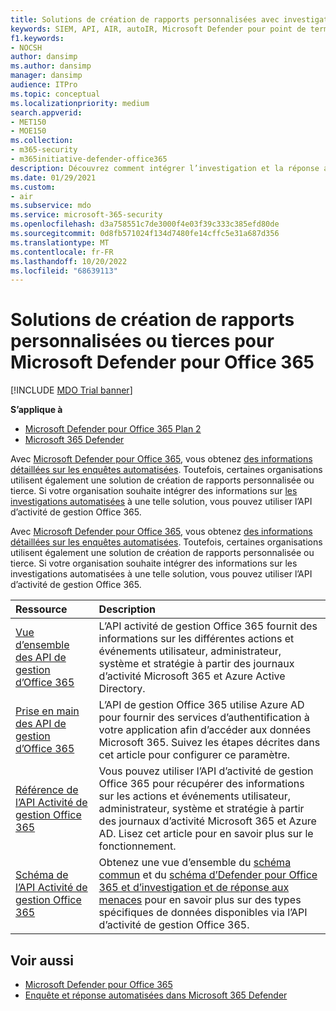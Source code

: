 ```yaml
---
title: Solutions de création de rapports personnalisées avec investigation et réponse automatisées
keywords: SIEM, API, AIR, autoIR, Microsoft Defender pour point de terminaison, investigation automatisée, intégration, rapport personnalisé
f1.keywords:
- NOCSH
author: dansimp
ms.author: dansimp
manager: dansimp
audience: ITPro
ms.topic: conceptual
ms.localizationpriority: medium
search.appverid:
- MET150
- MOE150
ms.collection:
- m365-security
- m365initiative-defender-office365
description: Découvrez comment intégrer l’investigation et la réponse automatisées à une solution de création de rapports personnalisée ou tierce.
ms.date: 01/29/2021
ms.custom:
- air
ms.subservice: mdo
ms.service: microsoft-365-security
ms.openlocfilehash: d3a758551c7de3000f4e03f39c333c385efd80de
ms.sourcegitcommit: 0d8fb571024f134d7480fe14cffc5e31a687d356
ms.translationtype: MT
ms.contentlocale: fr-FR
ms.lasthandoff: 10/20/2022
ms.locfileid: "68639113"
---
```

# <a name="custom-or-third-party-reporting-solutions-for-microsoft-defender-for-office-365"></a>Solutions de création de rapports personnalisées ou tierces pour Microsoft Defender pour Office 365

[!INCLUDE [MDO Trial banner](../includes/mdo-trial-banner.md)]

**S’applique à**
- [Microsoft Defender pour Office 365 Plan 2](defender-for-office-365.md)
- [Microsoft 365 Defender](../defender/microsoft-365-defender.md)

Avec [Microsoft Defender pour Office 365](defender-for-office-365.md), vous obtenez [des informations détaillées sur les enquêtes automatisées](air-view-investigation-results.md). Toutefois, certaines organisations utilisent également une solution de création de rapports personnalisée ou tierce. Si votre organisation souhaite intégrer des informations sur [les investigations automatisées](office-365-air.md) à une telle solution, vous pouvez utiliser l’API d’activité de gestion Office 365.

Avec [Microsoft Defender pour Office 365](defender-for-office-365.md), vous obtenez [des informations détaillées sur les enquêtes automatisées](air-view-investigation-results.md). Toutefois, certaines organisations utilisent également une solution de création de rapports personnalisée ou tierce. Si votre organisation souhaite intégrer des informations sur les investigations automatisées à une telle solution, vous pouvez utiliser l’API d’activité de gestion Office 365.

|Ressource|Description|
|:---|:---|
|[Vue d’ensemble des API de gestion d’Office 365](/office/office-365-management-api/office-365-management-apis-overview)|L’API activité de gestion Office 365 fournit des informations sur les différentes actions et événements utilisateur, administrateur, système et stratégie à partir des journaux d’activité Microsoft 365 et Azure Active Directory.|
|[Prise en main des API de gestion d’Office 365](/office/office-365-management-api/get-started-with-office-365-management-apis)|L’API de gestion Office 365 utilise Azure AD pour fournir des services d’authentification à votre application afin d’accéder aux données Microsoft 365. Suivez les étapes décrites dans cet article pour configurer ce paramètre.|
|[Référence de l’API Activité de gestion Office 365](/office/office-365-management-api/office-365-management-activity-api-reference)|Vous pouvez utiliser l’API d’activité de gestion Office 365 pour récupérer des informations sur les actions et événements utilisateur, administrateur, système et stratégie à partir des journaux d’activité Microsoft 365 et Azure AD. Lisez cet article pour en savoir plus sur le fonctionnement.|
|[Schéma de l’API Activité de gestion Office 365](/office/office-365-management-api/office-365-management-activity-api-schema)|Obtenez une vue d’ensemble du [schéma commun](/office/office-365-management-api/office-365-management-activity-api-schema#common-schema) et du [schéma d’Defender pour Office 365 et d’investigation et de réponse aux menaces](/office/office-365-management-api/office-365-management-activity-api-schema#office-365-advanced-threat-protection-and-threat-investigation-and-response-schema) pour en savoir plus sur des types spécifiques de données disponibles via l’API d’activité de gestion Office 365.|

## <a name="see-also"></a>Voir aussi

- [Microsoft Defender pour Office 365](defender-for-office-365.md)
- [Enquête et réponse automatisées dans Microsoft 365 Defender](/microsoft-365/security/defender/m365d-autoir)
